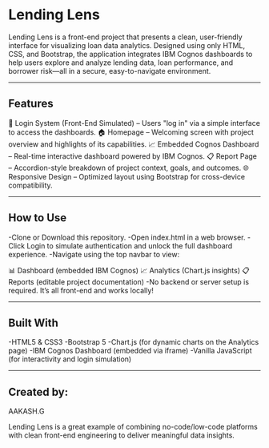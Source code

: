 # Lending Lens

Lending Lens is a front-end project that presents a clean, user-friendly interface for visualizing loan data analytics. Designed using only HTML, CSS, and Bootstrap, the application integrates IBM Cognos dashboards to help users explore and analyze lending data, loan performance, and borrower risk—all in a secure, easy-to-navigate environment.

---

## Features

👤 Login System (Front-End Simulated) – Users "log in" via a simple interface to access the dashboards.
🏠 Homepage – Welcoming screen with project overview and highlights of its capabilities.
📈 Embedded Cognos Dashboard – Real-time interactive dashboard powered by IBM Cognos.
📋 Report Page – Accordion-style breakdown of project context, goals, and outcomes.
🌐 Responsive Design – Optimized layout using Bootstrap for cross-device compatibility.

---

## How to Use

-Clone or Download this repository. -Open index.html in a web browser. -Click Login to simulate authentication and unlock the full dashboard experience. -Navigate using the top navbar to view:

📊 Dashboard (embedded IBM Cognos) 📈 Analytics (Chart.js insights) 📋 Reports (editable project documentation) -No backend or server setup is required. It’s all front-end and works locally!

---

## Built With

-HTML5 & CSS3 -Bootstrap 5 -Chart.js (for dynamic charts on the Analytics page) -IBM Cognos Dashboard (embedded via iframe) -Vanilla JavaScript (for interactivity and login simulation)

---

## Created by:

AAKASH.G

Lending Lens is a great example of combining no-code/low-code platforms with clean front-end engineering to deliver meaningful data insights.
